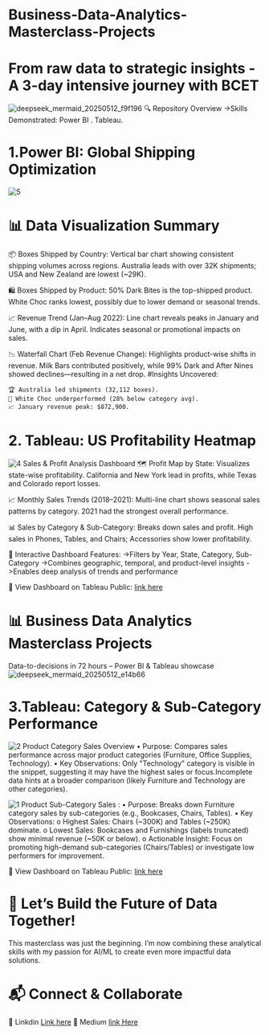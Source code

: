 # Business-Data-Analytics-Masterclass-Projects
# From raw data to strategic insights - A 3-day intensive journey with BCET
![deepseek_mermaid_20250512_f9f196](https://github.com/user-attachments/assets/faa40aae-504b-48df-825c-41a67c5222f6)
🔍 Repository Overview
->Skills Demonstrated:
     Power BI .
     Tableau.
# 1.Power BI: Global Shipping Optimization   
![5](https://github.com/user-attachments/assets/760e0d57-7b2c-4477-907a-c4d59daabf38)
# 📊 Data Visualization Summary
📦 Boxes Shipped by Country:
Vertical bar chart showing consistent shipping volumes across regions. Australia leads with over 32K shipments; USA and New Zealand are lowest (~29K).

🛍️ Boxes Shipped by Product:
50% Dark Bites is the top-shipped product. White Choc ranks lowest, possibly due to lower demand or seasonal trends.

📈 Revenue Trend (Jan–Aug 2022):
Line chart reveals peaks in January and June, with a dip in April. Indicates seasonal or promotional impacts on sales.

📉 Waterfall Chart (Feb Revenue Change):
Highlights product-wise shifts in revenue. Milk Bars contributed positively, while 99% Dark and After Nines showed declines—resulting in a net drop.
#Insights Uncovered:

    🏆 Australia led shipments (32,112 boxes).
    🚨 White Choc underperformed (28% below category avg).
    📈 January revenue peak: $872,900.
# 2. Tableau: US Profitability Heatmap
![4](https://github.com/user-attachments/assets/b9feb587-1fc2-4ea8-9cfb-faa657ab07e4)
Sales & Profit Analysis Dashboard
🗺️ Profit Map by State:
Visualizes state-wise profitability. California and New York lead in profits, while Texas and Colorado report losses.

📈 Monthly Sales Trends (2018–2021):
Multi-line chart shows seasonal sales patterns by category. 2021 had the strongest overall performance.

📊 Sales by Category & Sub-Category:
Breaks down sales and profit. High sales in Phones, Tables, and Chairs; Accessories show lower profitability.

🎯 Interactive Dashboard Features:
     ->Filters by Year, State, Category, Sub-Category
     ->Combines geographic, temporal, and product-level insights
     ->Enables deep analysis of trends and performance

🔗 View Dashboard on Tableau Public: [link here](https://public.tableau.com/views/Book3_17469775123150/Dashboard1?:language=en-US&publish=yes&:sid=&:redirect=auth&:display_count=n&:origin=viz_share_link)

# 📊 Business Data Analytics Masterclass Projects
Data-to-decisions in 72 hours – Power BI & Tableau showcase
![deepseek_mermaid_20250512_e14b66](https://github.com/user-attachments/assets/6489b6c6-dd4c-483d-a987-9b959c2e6545)
# 3.Tableau: Category & Sub-Category Performance
![2](https://github.com/user-attachments/assets/bbd671f4-a8b7-45f7-93cf-9af246e62a1a)
Product Category Sales Overview
•	Purpose: Compares sales performance across major product categories (Furniture, Office Supplies, Technology).
•	Key Observations:
Only "Technology" category is visible in the snippet, suggesting it may have the highest sales or focus.Incomplete data hints at a broader comparison (likely Furniture and Technology are other categories).

![1](https://github.com/user-attachments/assets/3509b1a6-76d8-49e3-aaca-07c69b0548fc)
Product Sub-Category Sales :
•	Purpose: Breaks down Furniture category sales by sub-categories (e.g., Bookcases, Chairs, Tables).
•	Key Observations:
o	Highest Sales: Chairs (~300K) and Tables (~250K) dominate.
o	Lowest Sales: Bookcases and Furnishings (labels truncated) show minimal revenue (~50K or below).
o	Actionable Insight: Focus on promoting high-demand sub-categories (Chairs/Tables) or investigate low performers for improvement.

🔗 View Dashboard on Tableau Public: [link here](https://public.tableau.com/views/Project3_ohee/ProductSub-CategorySales?:language=en-US&publish=yes&:sid=&:redirect=auth&:display_count=n&:origin=viz_share_link](https://public.tableau.com/views/Project3_ohee/ProductSub-CategorySales?:language=en-US&publish=yes&:sid=&:redirect=auth&:display_count=n&:origin=viz_share_link))


# 🌟 Let’s Build the Future of Data Together!
This masterclass was just the beginning. I’m now combining these analytical skills with my passion for AI/ML to create even more impactful data solutions.
# 📬 Connect & Collaborate
🔗 Linkdin [Link here]()
🔗 Medium [link Here](https://medium.com/@2204ohee/from-classroom-to-dashboard-my-3-day-business-data-analytics-transformation-286b1b3fadb7)

